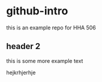 # github-intro
this is an example repo for HHA 506

## header 2
this is some more example text

hejkrhjerhje